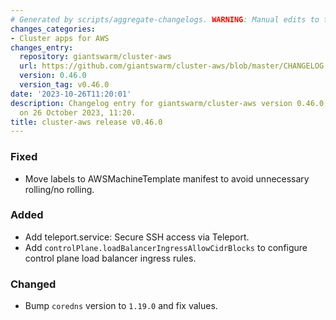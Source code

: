 ```yaml
---
# Generated by scripts/aggregate-changelogs. WARNING: Manual edits to this files will be overwritten.
changes_categories:
- Cluster apps for AWS
changes_entry:
  repository: giantswarm/cluster-aws
  url: https://github.com/giantswarm/cluster-aws/blob/master/CHANGELOG.md#0460---2023-10-24
  version: 0.46.0
  version_tag: v0.46.0
date: '2023-10-26T11:20:01'
description: Changelog entry for giantswarm/cluster-aws version 0.46.0, published
  on 26 October 2023, 11:20.
title: cluster-aws release v0.46.0
---
```


### Fixed
- Move labels to AWSMachineTemplate manifest to avoid unnecessary rolling/no rolling.
### Added
- Add teleport.service: Secure SSH access via Teleport.
- Add `controlPlane.loadBalancerIngressAllowCidrBlocks` to configure control plane load balancer ingress rules.
### Changed
- Bump `coredns` version to `1.19.0` and fix values.
